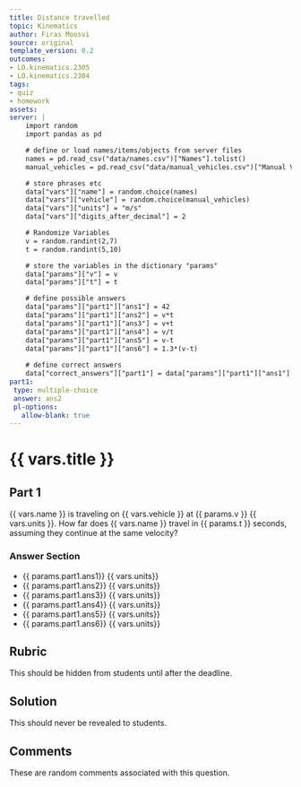 ```yaml
---
title: Distance travelled
topic: Kinematics
author: Firas Moosvi
source: original
template_version: 0.2
outcomes:
- LO.kinematics.2305
- LO.kinematics.2304
tags:
- quiz
- homework
assets:
server: |
    import random
    import pandas as pd

    # define or load names/items/objects from server files
    names = pd.read_csv("data/names.csv")["Names"].tolist()
    manual_vehicles = pd.read_csv("data/manual_vehicles.csv")["Manual Vehicles"].tolist()

    # store phrases etc
    data["vars"]["name"] = random.choice(names)
    data["vars"]["vehicle"] = random.choice(manual_vehicles)
    data["vars"]["units"] = "m/s"
    data["vars"]["digits_after_decimal"] = 2

    # Randomize Variables
    v = random.randint(2,7)
    t = random.randint(5,10)

    # store the variables in the dictionary "params"
    data["params"]["v"] = v
    data["params"]["t"] = t

    # define possible answers
    data["params"]["part1"]["ans1"] = 42
    data["params"]["part1"]["ans2"] = v*t
    data["params"]["part1"]["ans3"] = v+t
    data["params"]["part1"]["ans4"] = v/t
    data["params"]["part1"]["ans5"] = v-t
    data["params"]["part1"]["ans6"] = 1.3*(v-t)
    
    # define correct answers
    data["correct_answers"]["part1"] = data["params"]["part1"]["ans1"]    
part1:
 type: multiple-choice 
 answer: ans2
 pl-options:
   allow-blank: true
---
```


# {{ vars.title }}

## Part 1

{{ vars.name }} is traveling on {{ vars.vehicle }} at {{ params.v }} {{ vars.units }}.
How far does {{ vars.name }} travel in {{ params.t }} seconds, assuming they continue at the same velocity?

### Answer Section

- {{ params.part1.ans1}} {{ vars.units}} 
- {{ params.part1.ans2}} {{ vars.units}} 
- {{ params.part1.ans3}} {{ vars.units}} 
- {{ params.part1.ans4}} {{ vars.units}} 
- {{ params.part1.ans5}} {{ vars.units}} 
- {{ params.part1.ans6}} {{ vars.units}} 

## Rubric

This should be hidden from students until after the deadline.

## Solution

This should never be revealed to students.

## Comments

These are random comments associated with this question.
